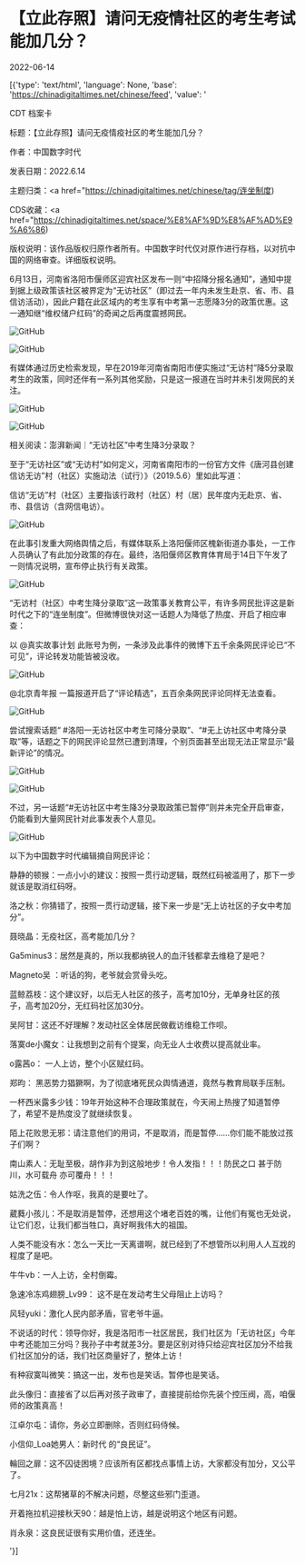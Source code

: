 # 【立此存照】请问无疫情社区的考生考试能加几分？

2022-06-14

[{'type': 'text/html', 'language': None, 'base': 'https://chinadigitaltimes.net/chinese/feed', 'value': '

CDT 档案卡

标题：【立此存照】请问无疫情疫社区的考生能加几分？

作者：中国数字时代

发表日期：2022.6.14

主题归类：<a href="https://chinadigitaltimes.net/chinese/tag/连坐制度)

CDS收藏：<a href="https://chinadigitaltimes.net/space/%E8%AF%9D%E8%AF%AD%E9%A6%86)

版权说明：该作品版权归原作者所有。中国数字时代仅对原作进行存档，以对抗中国的网络审查。详细版权说明。





6月13日，河南省洛阳市偃师区迎宾社区发布一则“中招降分报名通知”，通知中提到据上级政策该社区被界定为“无访社区”（即过去一年内未发生赴京、省、市、县信访活动），因此户籍在此区域内的考生享有中考第一志愿降3分的政策优惠。这一通知继“维权储户红码”的奇闻之后再度震撼网民。

![GitHub](https://chinadigitaltimes.net/chinese/files/2022/06/image-1655213796277.png)

![GitHub](https://chinadigitaltimes.net/chinese/files/2022/06/image-1655213962549.png)

有媒体通过历史检索发现，早在2019年河南省南阳市便实施过“无访村”降5分录取考生的政策，同时还伴有一系列其他奖励，只是这一报道在当时并未引发网民的关注。

![GitHub](https://chinadigitaltimes.net/chinese/files/2022/06/image-1655214013283.png)

![GitHub](https://chinadigitaltimes.net/chinese/files/2022/06/image-1655214133420.png)

相关阅读：澎湃新闻｜“无访社区”中考生降3分录取？

至于“无访社区”或“无访村”如何定义，河南省南阳市的一份官方文件《唐河县创建信访无访”村（社区）实施动法（试行）》（2019.5.6）里如此写道：



信访“无访”村（社区）主要指该行政村（社区）村（居）民年度内无赴京、省、市、县信访（含网信电访）。



![GitHub](https://chinadigitaltimes.net/chinese/files/2022/06/image-1655214248083.png)

在此事引发重大网络舆情之后，有媒体联系上洛阳偃师区槐新街道办事处，一工作人员确认了有此加分政策的存在。最终，洛阳偃师区教育体育局于14日下午发了一则情况说明，宣布停止执行有关政策。

![GitHub](https://chinadigitaltimes.net/chinese/files/2022/06/image-1655214859933.png)

“无访村（社区）中考生降分录取”这一政策事关教育公平，有许多网民批评这是新时代之下的“连坐制度”。但微博很快对这一话题人为降低了热度、开启了相应审查：

以 @真实故事计划 此账号为例，一条涉及此事件的微博下五千余条网民评论已“不可见”，评论转发功能皆被没收。

![GitHub](https://chinadigitaltimes.net/chinese/files/2022/06/image-1655215695347.png)

@北京青年报 一篇报道开启了“评论精选”，五百余条网民评论同样无法查看。

![GitHub](https://chinadigitaltimes.net/chinese/files/2022/06/image-1655215956778.png)

尝试搜索话题“ #洛阳一无访社区中考生可降分录取”、“#无上访社区中考降分录取”等，话题之下的网民评论显然已遭到清理，个别页面甚至出现无法正常显示“最新评论”的情况。

![GitHub](https://chinadigitaltimes.net/chinese/files/2022/06/image-1655216277214.png)

![GitHub](https://chinadigitaltimes.net/chinese/files/2022/06/image-1655216179866.png)

不过，另一话题“#无访社区中考生降3分录取政策已暂停”则并未完全开启审查，仍能看到大量网民针对此事发表个人意见。

![GitHub](https://chinadigitaltimes.net/chinese/files/2022/06/image-1655216071626.png)

以下为中国数字时代编辑摘自网民评论：



静静的顿猴：一点小小的建议：按照一贯行动逻辑，既然红码被滥用了，那下一步就该是取消红码呀。

洛之秋：你猜错了，按照一贯行动逻辑，接下来一步是“无上访社区的子女中考加分”。

聂晓晶：无疫社区，高考能加几分？

Ga5minus3：居然是真的，所以我都纳锐人的血汗钱都拿去维稳了是吧？

Magneto吴 ：听话的狗，老爷就会赏骨头吃。

蓝鲸荔枝：这个建议好，以后无人社区的孩子，高考加10分，无单身社区的孩子，高考加20分，无红码社区加30分。

吴阿甘：这还不好理解？发动社区全体居民做截访维稳工作呗。

落寞de小魔女：让我想到之前有个提案，向无业人士收费以提高就业率。

o露茜o： 一人上访，整个小区赋红码。

郑昀： 黑恶势力猖獗啊，为了彻底堵死民众舆情通道，竟然与教育局联手压制。

一杯西米露多少钱：19年开始这种不合理政策就在，今天闹上热搜了知道暂停了，希望不是热度没了就继续恢复。

陌上花败思无邪：请注意他们的用词，不是取消，而是暂停……你们能不能放过孩子们啊？

南山素人：无耻至极，胡作非为到这般地步！令人发指！！！防民之口 甚于防川，水可载舟 亦可覆舟！！！

姑洗之伍：令人作呕，我真的是要吐了。

葳蕤小孩儿：不是取消是暂停，还想用这个堵老百姓的嘴，让他们有冤也无处说，让它们忍，让我们都当牲口，真好啊我伟大的祖国。

人类不能没有水：怎么一天比一天离谱啊，就已经到了不想管所以利用人人互戕的程度了是吧。

牛牛vb：一人上访，全村倒霉。

急速冷冻鸡翅膀_Lv99： 这不是在发动考生父母阻止上访吗？

风轻yuki：激化人民内部矛盾，官老爷牛逼。

不说话的时代：领导你好，我是洛阳市一社区居民，我们社区为「无访社区」今年中考还能加三分吗？我孙子中考就差3分。要是区别对待只给迎宾社区加分不给我们社区加分的话，我们社区商量好了，整体上访！

有种寂寞叫微笑：搞这一出，发布也是笑话。暂停也是笑话。

此头像归：直接省了以后再对孩子政审了，直接提前给你先装个控压阀，高，咱偃师的政策真高！

江卓尔屯：请你，务必立即删除，否则红码侍候。

小信仰_Loa她男人：新时代 的“良民证”。

輪回之扉：这不囚徒困境？应该所有区都找点事情上访，大家都没有加分，又公平了。

七月21x：这帮猪草的不解决问题，尽整这些邪门歪道。

开着拖拉机迎接秋天90：越是怕上访，越是说明这个地区有问题。

肖永泉：这良民证很有实用价值，还连坐。

'}]